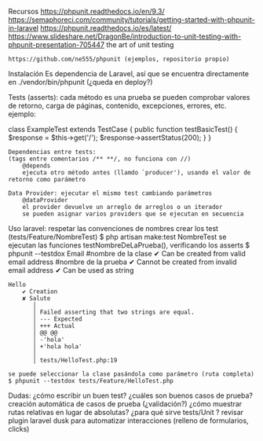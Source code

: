 Recursos
	https://phpunit.readthedocs.io/en/9.3/
	https://semaphoreci.com/community/tutorials/getting-started-with-phpunit-in-laravel
	https://phpunit.readthedocs.io/es/latest/
https://www.slideshare.net/DragonBe/introduction-to-unit-testing-with-phpunit-presentation-705447
	the art of unit testing

	https://github.com/ne555/phpunit (ejemplos, repositorio propio)


Instalación
	Es dependencia de Laravel, así que se encuentra directamente en
	./vendor/bin/phpunit
	(¿queda en deploy?)

Tests (asserts):
	cada método es una prueba
	se pueden comprobar valores de retorno, carga de páginas, contenido, excepciones, errores, etc.
	ejemplo:

class ExampleTest extends TestCase
{
    public function testBasicTest()
    {
        $response = $this->get('/');
        $response->assertStatus(200);
    }
}

	Dependencias entre tests:
	(tags entre comentarios /** **/, no funciona con //)
		@depends
		ejecuta otro método antes (llamdo `producer'), usando el valor de retorno como parámetro

	Data Provider: ejecutar el mismo test cambiando parámetros
		@dataProvider
		el provider devuelve un arreglo de arreglos o un iterador
		se pueden asignar varios providers que se ejecutan en secuencia


Uso laravel:
	respetar las convenciones de nombres
	crear los test (tests/Feature/NombreTest)
	$ php artisan make:test NombreTest
	se ejecutan las funciones testNombreDeLaPrueba(), verificando los asserts
	$ phpunit --testdox
	Email #nombre de la clase
		✔ Can be created from valid email address #nombre de la prueba
		✔ Cannot be created from invalid email address
		✔ Can be used as string

	Hello
		✔ Creation
		✘ Salute
		   │
		   │ Failed asserting that two strings are equal.
		   │ --- Expected
		   │ +++ Actual
		   │ @@ @@
		   │ -'hola'
		   │ +'hola hola'
		   │
		   │ tests/HelloTest.php:19

	se puede seleccionar la clase pasándola como parámetro (ruta completa)
	$ phpunit --testdox tests/Feature/HelloTest.php


Dudas:
	¿cómo escribir un buen test? ¿cuáles son buenos casos de prueba?
	creación automática de casos de prueba (¿validación?)
	¿cómo muestrar rutas relativas en lugar de absolutas?
	¿para qué sirve tests/Unit ?
	revisar plugin laravel dusk para automatizar interacciones (relleno de formularios, clicks)
